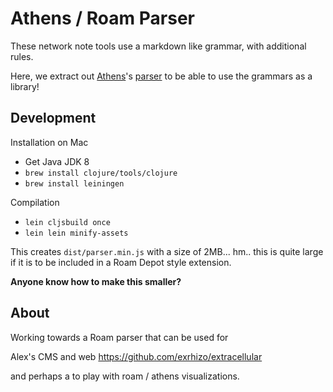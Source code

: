 # Athens / Roam Parser

These network note tools use a markdown like grammar, with additional rules.

Here, we extract out [Athens](https://github.com/athensresearch/athens)'s [parser](https://github.com/athensresearch/athens/blob/main/src/cljc/athens/parser.cljc) to be able to use the grammars as a library!


## Development

Installation on Mac

 - Get Java JDK 8
 - `brew install clojure/tools/clojure`
 - `brew install leiningen`

Compilation

 - `lein cljsbuild once`
 - `lein lein minify-assets`

This creates `dist/parser.min.js` with a size of 2MB... hm.. this is quite large if it is to be included in a Roam Depot style extension.

__Anyone know how to make this smaller?__

## About

Working towards a Roam parser that can be used for 

Alex's CMS and web 
https://github.com/exrhizo/extracellular

and perhaps a to play with roam / athens visualizations.
